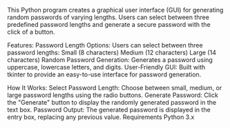 This Python program creates a graphical user interface (GUI) for generating random passwords of varying lengths. Users can select between three predefined password lengths and generate a secure password with the click of a button.

Features:
Password Length Options: Users can select between three password lengths:
Small (8 characters)
Medium (12 characters)
Large (14 characters)
Random Password Generation: Generates a password using uppercase, lowercase letters, and digits.
User-Friendly GUI: Built with tkinter to provide an easy-to-use interface for password generation.

How It Works:
Select Password Length: Choose between small, medium, or large password lengths using the radio buttons.
Generate Password: Click the "Generate" button to display the randomly generated password in the text box.
Password Output: The generated password is displayed in the entry box, replacing any previous value.
Requirements
Python 3.x
